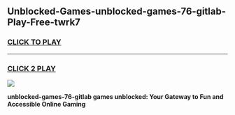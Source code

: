 
## Unblocked-Games-unblocked-games-76-gitlab-Play-Free-twrk7
<h3>
<a href="https://premium76.site?title=unblocked-games-76-gitlab&ref=12A">CLICK TO PLAY</a></h3>
<hr>

<h3>
<a href="https://premium76.site?title=unblocked-games-76-gitlab&ref=12A">CLICK 2 PLAY</a>
  
</h3>

<a href="https://premium76.site?title=unblocked-games-76-gitlab&ref=12A"><img src="https://clearcache.store/games.png"></a>


**unblocked-games-76-gitlab games unblocked: Your Gateway to Fun and Accessible Online Gaming**
